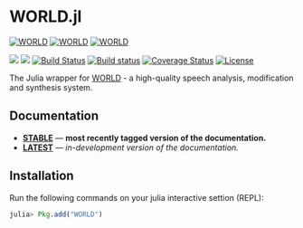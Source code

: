 # WORLD.jl

[![WORLD](http://pkg.julialang.org/badges/WORLD_0.3.svg)](http://pkg.julialang.org/?pkg=WORLD&ver=0.3)
[![WORLD](http://pkg.julialang.org/badges/WORLD_0.4.svg)](http://pkg.julialang.org/?pkg=WORLD&ver=0.4)
[![WORLD](http://pkg.julialang.org/badges/WORLD_0.5.svg)](http://pkg.julialang.org/?pkg=WORLD&ver=0.5)

[![][docs-stable-img]][docs-stable-url]
[![][docs-latest-img]][docs-latest-url]
[![Build Status](https://travis-ci.org/r9y9/WORLD.jl.svg?branch=master)](https://travis-ci.org/r9y9/WORLD.jl)
[![Build status](https://ci.appveyor.com/api/projects/status/j6xrcx8s6wyahacs/branch/master?svg=true)](https://ci.appveyor.com/project/r9y9/world-jl/branch/master)
[![Coverage Status](https://coveralls.io/repos/r9y9/WORLD.jl/badge.svg?branch=master)](https://coveralls.io/r/r9y9/WORLD.jl?branch=master)
[![License](http://img.shields.io/badge/license-MIT-brightgreen.svg?style=flat)](LICENSE.md)

The Julia wrapper for [WORLD](http://ml.cs.yamanashi.ac.jp/world/english/index.html) - a high-quality speech analysis, modification and synthesis system.

## Documentation

- [**STABLE**][docs-stable-url] &mdash; **most recently tagged version of the documentation.**
- [**LATEST**][docs-latest-url] &mdash; *in-development version of the documentation.*

## Installation

Run the following commands on your julia interactive settion (REPL):

```julia
julia> Pkg.add("WORLD")
```

[docs-latest-img]: https://img.shields.io/badge/docs-latest-blue.svg
[docs-latest-url]: https://r9y9.github.io/WORLD.jl/latest

[docs-stable-img]: https://img.shields.io/badge/docs-stable-blue.svg
[docs-stable-url]: https://r9y9.github.io/WORLD.jl/stable
